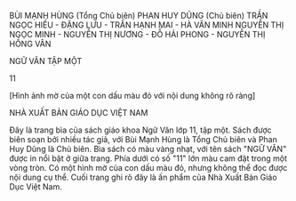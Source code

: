 BÙI MẠNH HÙNG (Tổng Chủ biên)
PHAN HUY DŨNG (Chủ biên)
TRẦN NGỌC HIẾU - ĐẶNG LƯU - TRẦN HẠNH MAI - HÀ VĂN MINH
NGUYỄN THỊ NGỌC MINH - NGUYỄN THỊ NƯƠNG - ĐỖ HẢI PHONG - NGUYỄN THỊ HỒNG VÂN

NGỮ VĂN
TẬP MỘT

11

[Hình ảnh mờ của một con dấu màu đỏ với nội dung không rõ ràng]

NHÀ XUẤT BẢN GIÁO DỤC VIỆT NAM

Đây là trang bìa của sách giáo khoa Ngữ Văn lớp 11, tập một. Sách được biên soạn bởi nhiều tác giả, với Bùi Mạnh Hùng là Tổng Chủ biên và Phan Huy Dũng là Chủ biên. Bìa sách có màu vàng nhạt, với tên sách "NGỮ VĂN" được in nổi bật ở giữa trang. Phía dưới có số "11" lớn màu cam đặt trong một vòng tròn. Có một hình mờ của con dấu màu đỏ, nhưng không thể đọc được nội dung cụ thể. Cuối trang ghi rõ đây là ấn phẩm của Nhà Xuất Bản Giáo Dục Việt Nam.